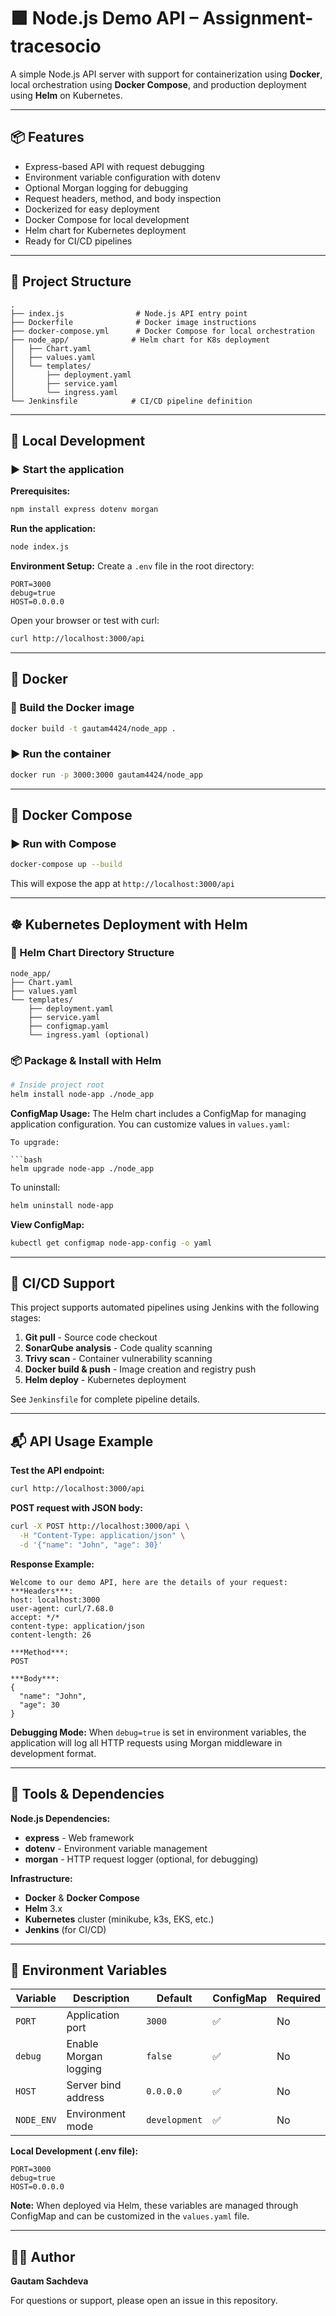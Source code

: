 # 🟩 Node.js Demo API – Assignment-tracesocio

A simple Node.js API server with support for containerization using **Docker**, local orchestration using **Docker Compose**, and production deployment using **Helm** on Kubernetes.

---

## 📦 Features

- Express-based API with request debugging
- Environment variable configuration with dotenv
- Optional Morgan logging for debugging
- Request headers, method, and body inspection
- Dockerized for easy deployment
- Docker Compose for local development
- Helm chart for Kubernetes deployment
- Ready for CI/CD pipelines

---

## 📁 Project Structure

```
.
├── index.js                # Node.js API entry point
├── Dockerfile              # Docker image instructions
├── docker-compose.yml      # Docker Compose for local orchestration
├── node_app/              # Helm chart for K8s deployment
│   ├── Chart.yaml
│   ├── values.yaml
│   └── templates/
│       ├── deployment.yaml
│       ├── service.yaml
│       └── ingress.yaml
└── Jenkinsfile            # CI/CD pipeline definition
```

---

## 🚀 Local Development

### ▶️ Start the application

**Prerequisites:**
```bash
npm install express dotenv morgan
```

**Run the application:**
```bash
node index.js
```

**Environment Setup:**
Create a `.env` file in the root directory:
```env
PORT=3000
debug=true
HOST=0.0.0.0
```

Open your browser or test with curl:

```bash
curl http://localhost:3000/api
```

---

## 🐳 Docker

### 🔨 Build the Docker image

```bash
docker build -t gautam4424/node_app .
```

### ▶️ Run the container

```bash
docker run -p 3000:3000 gautam4424/node_app
```

---

## 🐳 Docker Compose

### ▶️ Run with Compose

```bash
docker-compose up --build
```

This will expose the app at `http://localhost:3000/api`

---

## ☸️ Kubernetes Deployment with Helm

### 🧱 Helm Chart Directory Structure

```
node_app/
├── Chart.yaml
├── values.yaml
└── templates/
    ├── deployment.yaml
    ├── service.yaml
    ├── configmap.yaml
    └── ingress.yaml (optional)
```

### 📦 Package & Install with Helm

```bash
# Inside project root
helm install node-app ./node_app
```

**ConfigMap Usage:**
The Helm chart includes a ConfigMap for managing application configuration. You can customize values in `values.yaml`:

```
To upgrade:

```bash
helm upgrade node-app ./node_app
```

To uninstall:

```bash
helm uninstall node-app
```

**View ConfigMap:**
```bash
kubectl get configmap node-app-config -o yaml
```

---

## 🧪 CI/CD Support

This project supports automated pipelines using Jenkins with the following stages:

1. **Git pull** - Source code checkout
2. **SonarQube analysis** - Code quality scanning
3. **Trivy scan** - Container vulnerability scanning
4. **Docker build & push** - Image creation and registry push
5. **Helm deploy** - Kubernetes deployment

See `Jenkinsfile` for complete pipeline details.

---

## 📬 API Usage Example

**Test the API endpoint:**
```bash
curl http://localhost:3000/api
```

**POST request with JSON body:**
```bash
curl -X POST http://localhost:3000/api \
  -H "Content-Type: application/json" \
  -d '{"name": "John", "age": 30}'
```

**Response Example:**
```
Welcome to our demo API, here are the details of your request:
***Headers***:
host: localhost:3000
user-agent: curl/7.68.0
accept: */*
content-type: application/json
content-length: 26

***Method***:
POST

***Body***:
{
  "name": "John",
  "age": 30
}
```

**Debugging Mode:**
When `debug=true` is set in environment variables, the application will log all HTTP requests using Morgan middleware in development format.

---

## 🧰 Tools & Dependencies

**Node.js Dependencies:**
- **express** - Web framework
- **dotenv** - Environment variable management
- **morgan** - HTTP request logger (optional, for debugging)

**Infrastructure:**
- **Docker** & **Docker Compose**
- **Helm** 3.x
- **Kubernetes** cluster (minikube, k3s, EKS, etc.)
- **Jenkins** (for CI/CD)

---

## 🔐 Environment Variables

| Variable | Description | Default | ConfigMap | Required |
|----------|-------------|---------|-----------|----------|
| `PORT` | Application port | `3000` | ✅ | No |
| `debug` | Enable Morgan logging | `false` | ✅ | No |
| `HOST` | Server bind address | `0.0.0.0` | ✅ | No |
| `NODE_ENV` | Environment mode | `development` | ✅ | No |

**Local Development (.env file):**
```env
PORT=3000
debug=true
HOST=0.0.0.0
```

**Note:** When deployed via Helm, these variables are managed through ConfigMap and can be customized in the `values.yaml` file.


---

## 🙋‍♂️ Author

**Gautam Sachdeva**

For questions or support, please open an issue in this repository.
